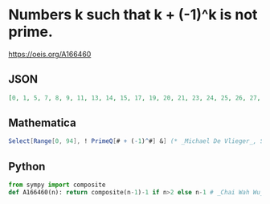 # Numbers k such that k \+ \(\-1\)^k is not prime\.
https://oeis.org/A166460
## JSON
```JSON
[0, 1, 5, 7, 8, 9, 11, 13, 14, 15, 17, 19, 20, 21, 23, 24, 25, 26, 27, 29, 31, 32, 33, 34, 35, 37, 38, 39, 41, 43, 44, 45, 47, 48, 49, 50, 51, 53, 54, 55, 56, 57, 59, 61, 62, 63, 64, 65, 67, 68, 69, 71, 73, 74, 75, 76, 77, 79, 80, 81, 83, 84, 85, 86, 87, 89, 90, 91, 92, 93, 94]
```
## Mathematica
```Mathematica
Select[Range[0, 94], ! PrimeQ[# + (-1)^#] &] (* _Michael De Vlieger_, Sep 08 2021 *)
```
## Python
```Python
from sympy import composite
def A166460(n): return composite(n-1)-1 if n>2 else n-1 # _Chai Wah Wu_, Aug 27 2024
```
